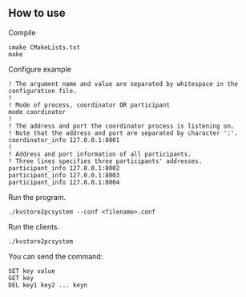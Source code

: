 ## How to use

Compile

``` shell
cmake CMakeLists.txt
make
```

Configure example
```
! The argument name and value are separated by whitespace in the configuration file.
!
! Mode of process, coordinator OR participant
mode coordinator
!
! The address and port the coordinator process is listening on.
! Note that the address and port are separated by character ':'. 
coordinator_info 127.0.0.1:8001
!
! Address and port information of all participants. 
! Three lines specifies three participants' addresses.
participant_info 127.0.0.1:8002 
participant_info 127.0.0.1:8003
participant_info 127.0.0.1:8004
```

Run the program.
```shell
./kvstore2pcsystem --conf <filename>.conf
```

Run the clients.
```shell
./kvstore2pcsystem
```

You can send the command:
```
SET key value
GET key
DEL key1 key2 ... keyn
```